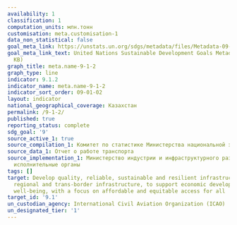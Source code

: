 ```yaml
---
availability: 1
classification: 1
computation_units: млн.тонн
customisation: meta.customisation-1
data_non_statistical: false
goal_meta_link: https://unstats.un.org/sdgs/metadata/files/Metadata-09-01-02.pdf
goal_meta_link_text: United Nations Sustainable Development Goals Metadata (PDF 375
  KB)
graph_title: meta.name-9-1-2
graph_type: line
indicator: 9.1.2
indicator_name: meta.name-9-1-2
indicator_sort_order: 09-01-02
layout: indicator
national_geographical_coverage: Казахстан
permalink: /9-1-2/
published: true
reporting_status: complete
sdg_goal: '9'
source_active_1: true
source_compilation_1: Комитет по статистике Министерства национальной экономики РК
source_data_1: Отчет о работе транспорта
source_implementation_1: Министерство индустрии и инфраструктурного развития РК, Местные
  исполнительные органы
tags: []
target: Develop quality, reliable, sustainable and resilient infrastructure, including
  regional and trans-border infrastructure, to support economic development and human
  well-being, with a focus on affordable and equitable access for all
target_id: '9.1'
un_custodian_agency: International Civil Aviation Organization (ICAO)
un_designated_tier: '1'
---
```


